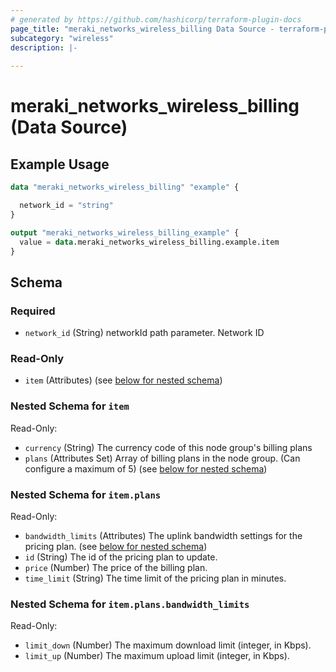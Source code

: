 ```yaml
---
# generated by https://github.com/hashicorp/terraform-plugin-docs
page_title: "meraki_networks_wireless_billing Data Source - terraform-provider-meraki"
subcategory: "wireless"
description: |-
  
---
```


# meraki_networks_wireless_billing (Data Source)



## Example Usage

```terraform
data "meraki_networks_wireless_billing" "example" {

  network_id = "string"
}

output "meraki_networks_wireless_billing_example" {
  value = data.meraki_networks_wireless_billing.example.item
}
```

<!-- schema generated by tfplugindocs -->
## Schema

### Required

- `network_id` (String) networkId path parameter. Network ID

### Read-Only

- `item` (Attributes) (see [below for nested schema](#nestedatt--item))

<a id="nestedatt--item"></a>
### Nested Schema for `item`

Read-Only:

- `currency` (String) The currency code of this node group's billing plans
- `plans` (Attributes Set) Array of billing plans in the node group. (Can configure a maximum of 5) (see [below for nested schema](#nestedatt--item--plans))

<a id="nestedatt--item--plans"></a>
### Nested Schema for `item.plans`

Read-Only:

- `bandwidth_limits` (Attributes) The uplink bandwidth settings for the pricing plan. (see [below for nested schema](#nestedatt--item--plans--bandwidth_limits))
- `id` (String) The id of the pricing plan to update.
- `price` (Number) The price of the billing plan.
- `time_limit` (String) The time limit of the pricing plan in minutes.

<a id="nestedatt--item--plans--bandwidth_limits"></a>
### Nested Schema for `item.plans.bandwidth_limits`

Read-Only:

- `limit_down` (Number) The maximum download limit (integer, in Kbps).
- `limit_up` (Number) The maximum upload limit (integer, in Kbps).
